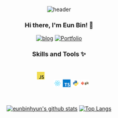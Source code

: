 <div align="center">
 
![header](https://capsule-render.vercel.app/api?type=waving&color=gradient&height=200&section=header&text=EunBin's%20Github&fontSize=70&animation=blink)

  
### Hi there, I'm Eun Bin! 👋

<a href="https://velog.io/@eunbani">![blog](http://img.shields.io/badge/velog-5fc599?style=flat-square&logo=Vimeo&logoColor=white&link=https://velog.io/@eunbani)</a>
<a href="https://eunbinhyun.github.io/portfolio/">![Portfolio](http://img.shields.io/badge/-🤍%20Portfolio-ff69b4?style=flat-square&link=https://eunbinhyun.github.io/portfolio/)</a>
  


### Skills and Tools ✨
<p>
<code><a><img height="20" src="https://raw.githubusercontent.com/github/explore/80688e429a7d4ef2fca1e82350fe8e3517d3494d/topics/javascript/javascript.png" style="max-width:100%; margin: 20px;"></a></code>
<code><a><img height="20" src="https://raw.githubusercontent.com/github/explore/80688e429a7d4ef2fca1e82350fe8e3517d3494d/topics/react/react.png" style="max-width: 100%;"></a></code>
<code><a><img height="20" src="https://raw.githubusercontent.com/github/explore/80688e429a7d4ef2fca1e82350fe8e3517d3494d/topics/typescript/typescript.png" style="max-width: 100%;"></a></code>
<code><a><img height="20" src="https://raw.githubusercontent.com/github/explore/80688e429a7d4ef2fca1e82350fe8e3517d3494d/topics/python/python.png" style="max-width: 100%;"></a></code>
<code><a><img height="20" src="https://raw.githubusercontent.com/github/explore/80688e429a7d4ef2fca1e82350fe8e3517d3494d/topics/git/git.png" style="max-width: 100%;"></a></code>
</p>
  
  <br>  
  
  [![eunbinhyun's github stats](https://github-readme-stats.vercel.app/api?username=eunbinhyun&theme=buefy)](https://github.com/eunbinhyun/github-readme-stats)
[![Top Langs](https://github-readme-stats.vercel.app/api/top-langs/?username=eunbinhyun&layout=compact&theme=vue)](https://github.com/eunbinhyun/github-readme-stats)

  
  
</div>


<!--
**eunbinhyun/eunbinhyun** is a ✨ _special_ ✨ repository because its `README.md` (this file) appears on your GitHub profile.
테마목록: https://github.com/anuraghazra/github-readme-stats/blob/master/themes/README.md
Here are some ideas to get you started:
![GitHub followers](https://img.shields.io/github/followers/eunbinhyun?label=followers&style=social)

![Hits](https://hits.seeyoufarm.com/api/count/incr/badge.svg?url=https%3A%2F%2Fgithub.com%2Feunbinhyun%2Fhit-counter&count_bg=%2345DCE1&title_bg=%23D63BFF&icon=&icon_color=%23E7E7E7&title=hits&edge_flat=false)


- 🔭 I’m currently working on ...
- 🌱 I’m currently learning ...
- 👯 I’m looking to collaborate on ...
- 🤔 I’m looking for help with ...
- 💬 Ask me about ...
- 📫 How to reach me: ...
- 😄 Pronouns: ...
- ⚡ Fun fact: ...
-->
